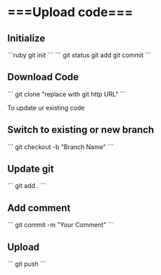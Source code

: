 <h1>===Upload code===</h1>

<h2>Initialize</h2>
```ruby
   git init
```
```
git status
git add
git commit
```
<h2>Download Code</h2>
```
git clone "replace with git http URL"
```

To update ur existing code

<h2>Switch to existing or new branch</h2>
```
git checkout -b "Branch Name"
```
<h2>Update git</h2>
```
git add .
```
<h2>Add comment</h2>
```
git commit -m "Your Comment"
```
<h2>Upload</h2>
```
git push
```
